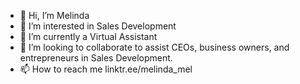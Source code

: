 - 👋 Hi, I’m Melinda
- 👀 I’m interested in Sales Development
- 🌱 I’m currently a Virtual Assistant
- 💞️ I’m looking to collaborate to assist CEOs, business owners, and entrepreneurs in Sales Development.
- 📫 How to reach me linktr.ee/melinda_mel
